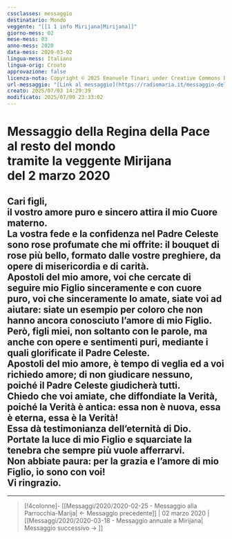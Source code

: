 ```yaml
---
cssclasses: messaggio
destinatario: Mondo
veggente: "[[1 1 info Mirijana|Mirijana]]"
giorno-mess: 02
mese-mess: 03
anno-mess: 2020
data-mess: 2020-03-02
lingua-mess: Italiano
lingua-orig: Croato
approvazione: false
licenza-nota: Copyright © 2025 Emanuele Tinari under Creative Commons BY-NC-SA 4.0 https://creativecommons.org/licenses/by-nc-sa/4.0/
url-messaggio: "[Link al messaggio](https://radiomaria.it/messaggio-della-regina-della-pace-a-mirjana-2-marzo-2020/)"
creato: 2025/07/03 14:29:39
modificato: 2025/07/09 23:33:02
---
```


# Messaggio della Regina della Pace<br>al resto del mondo<br>tramite la veggente Mirijana<br>del 2 marzo 2020

## Cari figli,<br>il vostro amore puro e sincero attira il mio Cuore materno.<br>La vostra fede e la confidenza nel Padre Celeste sono rose profumate che mi offrite: il bouquet di rose più bello, formato dalle vostre preghiere, da opere di misericordia e di carità.<br>Apostoli del mio amore, voi che cercate di seguire mio Figlio sinceramente e con cuore puro, voi che sinceramente lo amate, siate voi ad aiutare: siate un esempio per coloro che non hanno ancora conosciuto l’amore di mio Figlio.<br>Però, figli miei, non soltanto con le parole, ma anche con opere e sentimenti puri, mediante i quali glorificate il Padre Celeste.<br>Apostoli del mio amore, è tempo di veglia ed a voi richiedo amore; di non giudicare nessuno, poiché il Padre Celeste giudicherà tutti.<br>Chiedo che voi amiate, che diffondiate la Verità, poiché la Verità è antica: essa non è nuova, essa è eterna, essa è la Verità!<br>Essa dà testimonianza dell’eternità di Dio.<br>Portate la luce di mio Figlio e squarciate la tenebra che sempre più vuole afferrarvi.<br>Non abbiate paura: per la grazia e l’amore di mio Figlio, io sono con voi!<br>Vi ringrazio.

***

> [!4colonne]- [[Messaggi/2020/2020-02-25 - Messaggio alla Parrocchia-Marija| ← Messaggio precedente]] | 02 marzo 2020 | [[Messaggi/2020/2020-03-18 - Messaggio annuale a Mirijana| Messaggio successivo → ]]
